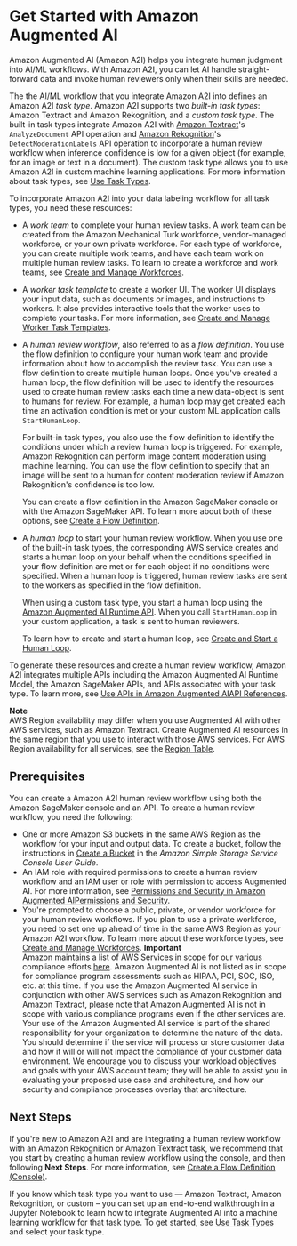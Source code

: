 # Get Started with Amazon Augmented AI<a name="a2i-getting-started"></a>

Amazon Augmented AI \(Amazon A2I\) helps you integrate human judgment into AI/ML workflows\. With Amazon A2I, you can let AI handle straight\-forward data and invoke human reviewers only when their skills are needed\. 

The the AI/ML workflow that you integrate Amazon A2I into defines an Amazon A2I *task type*\. Amazon A2I supports two *built\-in task types*: Amazon Textract and Amazon Rekognition, and a *custom task type*\. The built\-in task types integrate Amazon A2I with [Amazon Textract](https://docs.aws.amazon.com/textract/latest/dg/a2i-textract.html)'s `AnalyzeDocument` API operation and [Amazon Rekognition](https://docs.aws.amazon.com/rekognition/latest/dg/a2i-rekognition.html)'s `DetectModerationLabels` API operation to incorporate a human review workflow when inference confidence is low for a given object \(for example, for an image or text in a document\)\. The custom task type allows you to use Amazon A2I in custom machine learning applications\. For more information about task types, see [Use Task Types](a2i-task-types-general.md)\.

To incorporate Amazon A2I into your data labeling workflow for all task types, you need these resources: 
+ A *work team* to complete your human review tasks\. A work team can be created from the Amazon Mechanical Turk workforce, vendor\-managed workforce, or your own private workforce\. For each type of workforce, you can create multiple work teams, and have each team work on multiple human review tasks\. To learn to create a workforce and work teams, see [Create and Manage Workforces](sms-workforce-management.md)\.
+ A *worker task template* to create a worker UI\. The worker UI displays your input data, such as documents or images, and instructions to workers\. It also provides interactive tools that the worker uses to complete your tasks\. For more information, see [Create and Manage Worker Task Templates](a2i-instructions-overview.md)\. 
+ A *human review workflow*, also referred to as a *flow definition*\. You use the flow definition to configure your human work team and provide information about how to accomplish the review task\. You can use a flow definition to create multiple human loops\. Once you've created a human loop, the flow definition will be used to identify the resources used to create human review tasks each time a new data\-object is sent to humans for review\. For example, a human loop may get created each time an activation condition is met or your custom ML application calls `StartHumanLoop`\. 

  For built\-in task types, you also use the flow definition to identify the conditions under which a review human loop is triggered\. For example, Amazon Rekognition can perform image content moderation using machine learning\. You can use the flow definition to specify that an image will be sent to a human for content moderation review if Amazon Rekognition's confidence is too low\. 

  You can create a flow definition in the Amazon SageMaker console or with the Amazon SageMaker API\. To learn more about both of these options, see [Create a Flow Definition](a2i-create-flow-definition.md)\.
+ A *human loop* to start your human review workflow\. When you use one of the built\-in task types, the corresponding AWS service creates and starts a human loop on your behalf when the conditions specified in your flow definition are met or for each object if no conditions were specified\. When a human loop is triggered, human review tasks are sent to the workers as specified in the flow definition\. 

  When using a custom task type, you start a human loop using the [Amazon Augmented AI Runtime API](https://docs.aws.amazon.com/augmented-ai/2019-11-07/APIReference/Welcome.html)\. When you call `StartHumanLoop` in your custom application, a task is sent to human reviewers\. 

  To learn how to create and start a human loop, see [Create and Start a Human Loop](a2i-start-human-loop.md)\.

To generate these resources and create a human review workflow, Amazon A2I integrates multiple APIs including the Amazon Augmented AI Runtime Model, the Amazon SageMaker APIs, and APIs associated with your task type\. To learn more, see [Use APIs in Amazon Augmented AIAPI References](a2i-api-references.md)\.

**Note**  
AWS Region availability may differ when you use Augmented AI with other AWS services, such as Amazon Textract\. Create Augmented AI resources in the same region that you use to interact with those AWS services\. For AWS Region availability for all services, see the [Region Table](http://aws.amazon.com/about-aws/global-infrastructure/regional-product-services/)\.

## Prerequisites<a name="a2i-getting-started-prerequisites"></a>

You can create a Amazon A2I human review workflow using both the Amazon SageMaker console and an API\. To create a human review workflow, you need the following: 
+ One or more Amazon S3 buckets in the same AWS Region as the workflow for your input and output data\. To create a bucket, follow the instructions in [ Create a Bucket](https://docs.aws.amazon.com/AmazonS3/latest/user-guide/create-bucket.html) in the *Amazon Simple Storage Service Console User Guide*\. 
+ An IAM role with required permissions to create a human review workflow and an IAM user or role with permission to access Augmented AI\. For more information, see [Permissions and Security in Amazon Augmented AIPermissions and Security](a2i-permissions-security.md)\.
+ You're prompted to choose a public, private, or vendor workforce for your human review workflows\. If you plan to use a private workforce, you need to set one up ahead of time in the same AWS Region as your Amazon A2I workflow\. To learn more about these workforce types, see [Create and Manage Workforces](sms-workforce-management.md)\.
**Important**  
Amazon maintains a list of AWS Services in scope for our various compliance efforts [here](http://aws.amazon.com/compliance/services-in-scope/)\. Amazon Augmented AI is not listed as in scope for compliance program assessments such as HIPAA, PCI, SOC, ISO, etc\. at this time\. If you use the Amazon Augmented AI service in conjunction with other AWS services such as Amazon Rekognition and Amazon Textract, please note that Amazon Augmented AI is not in scope with various compliance programs even if the other services are\. Your use of the Amazon Augmented AI service is part of the shared responsibility for your organization to determine the nature of the data\. You should determine if the service will process or store customer data and how it will or will not impact the compliance of your customer data environment\. We encourage you to discuss your workload objectives and goals with your AWS account team; they will be able to assist you in evaluating your proposed use case and architecture, and how our security and compliance processes overlay that architecture\.

## Next Steps<a name="next-steps-a2i"></a>

If you're new to Amazon A2I and are integrating a human review workflow with an Amazon Rekognition or Amazon Textract task, we recommend that you start by creating a human review workflow using the console, and then following **Next Steps**\. For more information, see [Create a Flow Definition \(Console\)](a2i-create-flow-definition.md#a2i-create-human-review-console)\. 

If you know which task type you want to use — Amazon Textract, Amazon Rekognition, or custom – you can set up an end\-to\-end walkthrough in a Jupyter Notebook to learn how to integrate Augmented AI into a machine learning workflow for that task type\. To get started, see [Use Task Types](a2i-task-types-general.md) and select your task type\. 